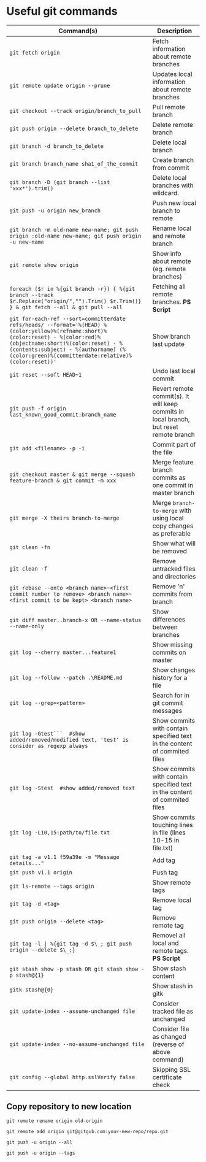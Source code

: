 # Useful git commands #


|       Command(s)      |       Description       |
|-----------------------|-------------------------|
|`git fetch origin`|Fetch information about remote branches|
|`git remote update origin --prune`|Updates local information about remote branches|
|`git checkout --track origin/branch_to_pull`|Pull remote branch|
|`git push origin --delete branch_to_delete`|Delete remote branch|
|`git branch -d branch_to_delete`|Delete local branch|
|`git branch branch_name sha1_of_the_commit`|Create branch from commit|
|`git branch -D (git branch --list 'xxx*').trim()` | Delete local branches with wildcard.|
|`git push -u origin new_branch`|Push new local branch to remote|
|`git branch -m old-name new-name; git push origin :old-name new-name; git push origin -u new-name`|Rename local and remote branch|
|`git remote show origin`|Show info about remote (eg. remote branches)|
|`foreach ($r in %{git branch -r}) { %{git branch --track $r.Replace("origin/","").Trim() $r.Trim()} } & git fetch --all & git pull --all`|Fetching all remote branches. **PS Script**|
|`git for-each-ref --sort=committerdate refs/heads/ --format='%(HEAD) %(color:yellow)%(refname:short)%(color:reset) - %(color:red)%(objectname:short)%(color:reset) - %(contents:subject) - %(authorname) (%(color:green)%(committerdate:relative)%(color:reset))'`|Show branch last update|
|`git reset --soft HEAD~1`|Undo last local commit|
|`git push -f origin last_known_good_commit:branch_name`|Revert remote commit(s). It will keep commits in local branch, but reset remote branch|
|`git add <filename> -p -i`|Commit part of the file|
|`git checkout master & git merge --squash feature-branch & git commit -m xxx`|Merge feature branch commits as one commit in master branch|
|`git merge -X theirs branch-to-merge`|Merge `branch-to-merge` with using local copy changes as preferable|
|`git clean -fn`|Show what will be removed|
|`git clean -f`|Remove untracked files and directories|
|`git rebase --onto <branch name>~<first commit number to remove> <branch name>~<first commit to be kept> <branch name>`|Remove 'n' commits from branch|
|`git diff master..branch-x OR --name-status --name-only`|Show differences between branches|
|`git log --cherry master...feature1`|Show missing commits on master|
|`git log --follow --patch .\README.md`|Show changes history for a file|
|`git log --grep=<pattern>`|Search for <pattern> in git commit messages|
|`git log -Gtest```  #show added/removed/modified text, 'test' is consider as regexp always`|Show commits with contain specified text in the content of commited files|
|`git log -Stest  #show added/removed text`|Show commits with contain specified text in the content of commited files|
|`git log -L10,15:path/to/file.txt`|Show commits touching lines in file (lines 10-15 in file.txt)|
|`git tag -a v1.1 f59a39e -m "Message details..."`|Add tag|
|`git push v1.1 origin`|Push tag|
|`git ls-remote --tags origin`|Show remote tags|
|`git tag -d <tag>`|Remove local tag|
|`git push origin --delete <tag>`|Remove remote tag|
|`git tag -l \| %{git tag -d $\_; git push origin --delete $\_;}`|Removel all local and remote tags. **PS Script**|
|`git stash show -p stash OR git stash show -p stash@{1}`|Show stash content|
|`gitk stash@{0}`|Show stash in gitk|
|`git update-index --assume-unchanged file`|Consider tracked file as unchanged|
|`git update-index --no-assume-unchanged file`|Consider file as changed (reverse of above command)|
|`git config --global http.sslVerify false`|Skipping SSL certificate check|

## Copy repository to new location ##

```
git remote rename origin old-origin

git remote add origin git@gitgub.com:your-new-repo/repo.git

git push -u origin --all

git push -u origin --tags
```
